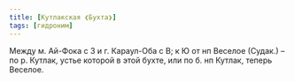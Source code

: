 ```yaml
---
title: [Кутлакская ❮Бухта❯]
tags: [гидроним]
---
```


Между м. Ай-Фока с З и г. Караул-Оба с В; к Ю от нп Веселое (Судак.) – по р.
Кутлак, устье которой в этой бухте, или по б. нп Кутлак, теперь Веселое.
